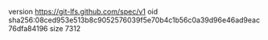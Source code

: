 version https://git-lfs.github.com/spec/v1
oid sha256:08ced953e513b8c9052576039f5e70b4c1b56c0a39d96e46ad9eac76dfa84196
size 7312

